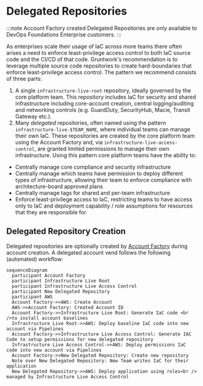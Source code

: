 # Delegated Repositories

:::note
Account Factory created Delegated Repositories are only available to DevOps Foundations Enterprise customers.
:::

As enterprises scale their usage of IaC across more teams there often arises a need to enforce least-privilege access control to both IaC source code and the CI/CD of that code. Gruntwork's recommendation is to leverage multiple source code repositories to create hard-boundaries that enforce least-privilege access control. The pattern we recommend consists of three parts:

1. A single `infrastructure-live-root` repository, ideally governed by the core platform team. This repository includes IaC for security and shared infrastructure including core-account creation, central logging/auditing and networking controls (e.g. GuardDuty, SecurityHub, Macie, Transit Gateway etc.).
1. Many _delegated_ repositories, often named using the pattern `infrastructure-live-$TEAM_NAME`, where individual teams can manage their own IaC. These repositories are created by the core platform team using the Account Factory and, via `infrastructure-live-access-control`, are granted limited permissions to manage their own infrastructure.
Using this pattern core platform teams have the ability to:
* Centrally manage core compliance and security infrastructure
* Centrally manage which teams have permission to deploy different types of infrastructure, allowing their team to enforce compliance with architecture-board approved plans
* Centrally manage tags for shared and per-team infrastructure
* Enforce least-privilege access to IaC, restricting teams to have access only to IaC and deployment capability / role assumptions for resources that they are responsible for.

## Delegated Repository Creation
Delegated repositories are optionally created by [Account Factory](/2.0/docs/accountfactory/concepts) during account creation. A delegated account vend follows the following (automated) workflow:

```mermaid
sequenceDiagram
  participant Account Factory
  participant Infrastructure Live Root
  participant Infrastructure Live Access Control
  participant New Delegated Repository
  participant AWS
  Account Factory->>AWS: Create Account
  AWS->>Account Factory: Created Account ID
  Account Factory->>Infrastructure Live Root: Generate IaC code <br />to install account baselines
  Infrastructure Live Root->>AWS: Deploy baseline IaC code into new account via Pipelines
  Account Factory->>Infrastructure Live Access Control: Generate IAC Code to setup permissions for new delegated repository
  Infrastructure Live Access Control->>AWS: Deploy permissions IaC code into new account via Pipelines
  Account Factory->>New Delegated Repository: Create new repository
  Note over New Delegated Repository: New Team writes IaC for their application
  New Delegated Repository->>AWS: Deploy application using roles<br /> managed by Infrastructure Live Access Control

```
